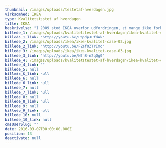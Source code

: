 ```yaml
---
thumbnail: /images/uploads/testetaf-hverdagen.jpg
virksomhed: IKEA
type: Kvalitetstestet af hverdagen
title: IKEA
beskrivelse: "I 2009 stod IKEA overfor udfordringen, at mange ikke forbandt IKEAs produkter med kvalitet – da kvalitet i manges bevidsthed var forbundet med høje priser fra eksklusive brands. For at ændre danskernes opfattelse udsatte vi derfor IKEAs produkter for den hårdeste test af alle, hverdagen – under filmkonceptet \"Kvalitetstestet af hverdagen\". Konceptet kørte helt frem til efteråret 2012 med mere end 10 prisvindende reklamefilm."
billede_1: /images/uploads/kvalitetstestet-af-hverdagen/ikea-kvalitet-case-04.jpg
billede_1_link: "http://youtu.be/PqpdpJPfdWk"
billede_2: /images/uploads/ikea/ikea-kvalitet-case-02.jpg
billede_2_link: "http://youtu.be/FZafOZTrImo"
billede_3: /images/uploads/ikea/ikea-kvalitet-case-03.jpg
billede_3_link: "http://youtu.be/NfhB-n2qQg0"
billede_4: /images/uploads/kvalitetstestet-af-hverdagen/ikea-kvalitet-case-01.png
billede_4_link: ""
billede_5: null
billede_5_link: null
billede_6: null
billede_6_link: null
billede_7: null
billede_7_link: null
billede_8: null
billede_8_link: null
billede_9: null
billede_9_link: null
billede_10: null
billede_10_link: null
cmsUserSlug: ""
date: 2016-03-07T00:00:00.000Z
position: 13
deactivate: null
---
```


